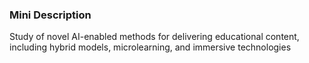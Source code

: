 ### Mini Description

Study of novel AI-enabled methods for delivering educational content, including hybrid models, microlearning, and immersive technologies
